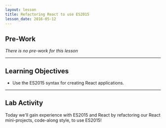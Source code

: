 ```yaml
---
layout: lesson
title: Refactoring React to use ES2015
lesson_date: 2016-05-12
---
```


## Pre-Work

*There is no pre-work for this lesson*

---

## Learning Objectives

- Use the ES2015 syntax for creating React applications.

---

## Lab Activity

Today we'll gain experience with ES2015 and React by refactoring our React mini-projects, code-along style, to use ES2015!
